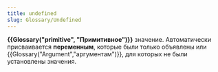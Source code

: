 ```yaml
---
title: undefined
slug: Glossary/Undefined
---
```


**{{Glossary("primitive", "Примитивное")}}** значение. Автоматически присваивается **переменным**, которые были только объявлены или {{Glossary("Argument","аргументам")}}, для которых не были установлены значения.

